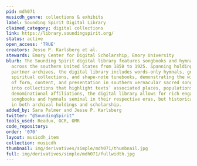 ```yaml
---
pid: mdh071
musicdh_genre: collections & exhibits
label: Sounding Spirit Digital Library
claimed_category: digital collections
link: https://library.soundingspirit.org/
status: active
open_access: 'TRUE'
creators: Jesse P. Karlsberg et al.
stewards: Emory Center for Digital Scholarship, Emory University
blurb: The Sounding Spirit digital library features songbooks and hymnals published
  across the southern United States from 1850 to 1925. Spanning holdings from four
  partner archives, the digital library includes words-only hymnals, gospel songbooks,
  spiritual collections, and shape-note tunebooks, demonstrating the wide variety
  of form, content, and presentation in southern vernacular sacred songbooks. Organized
  into collections that highlight texts’ associated places, populations, genres, and
  denominational affiliations, the digital library allows for rich engagement with
  songbooks and hymnals seminal in their respective eras, but historically underrepresented
  in both archival holdings and scholarship.
added_by: Sara Palmer and Jesse P. Karlsberg
twitter: "@SoundingSpirit"
tools_used: Readux, OCR, OMR
code_repository:
order: '070'
layout: musicdh_item
collection: musicdh
thumbnail: img/derivatives/simple/mdh071/thumbnail.jpg
full: img/derivatives/simple/mdh071/fullwidth.jpg
---
```

